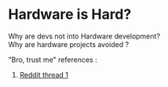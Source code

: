 # Hardware is Hard?     

Why are devs not into Hardware development?  
Why are hardware projects avoided ?

"Bro, trust me" references :    
1. [Reddit thread 1](https://www.reddit.com/r/robotics/comments/16k70gj/hardware_is_hard_why_do_you_think_that_is/)




